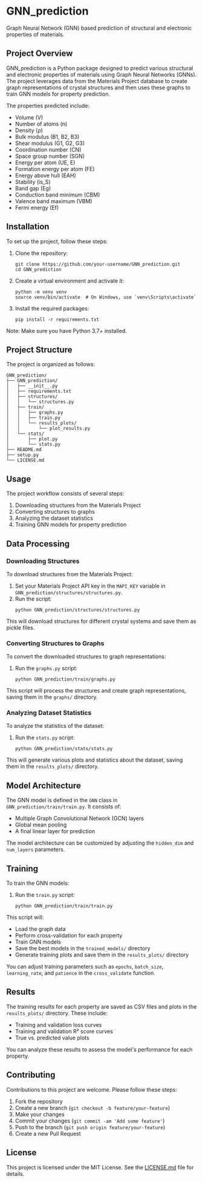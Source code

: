 # GNN_prediction

Graph Neural Network (GNN) based prediction of structural and electronic properties of materials.

## Project Overview

GNN_prediction is a Python package designed to predict various structural and electronic properties of materials using Graph Neural Networks (GNNs). The project leverages data from the Materials Project database to create graph representations of crystal structures and then uses these graphs to train GNN models for property prediction.

The properties predicted include:
- Volume (V)
- Number of atoms (n)
- Density (ρ)
- Bulk modulus (B1, B2, B3)
- Shear modulus (G1, G2, G3)
- Coordination number (CN)
- Space group number (SGN)
- Energy per atom (UE, E)
- Formation energy per atom (FE)
- Energy above hull (EAH)
- Stability (is_S)
- Band gap (Eg)
- Conduction band minimum (CBM)
- Valence band maximum (VBM)
- Fermi energy (Ef)

## Installation

To set up the project, follow these steps:

1. Clone the repository:
   ```
   git clone https://github.com/your-username/GNN_prediction.git
   cd GNN_prediction
   ```

2. Create a virtual environment and activate it:
   ```
   python -m venv venv
   source venv/bin/activate  # On Windows, use `venv\Scripts\activate`
   ```

3. Install the required packages:
   ```
   pip install -r requirements.txt
   ```

Note: Make sure you have Python 3.7+ installed.

## Project Structure

The project is organized as follows:

```
GNN_prediction/
├── GNN_prediction/
│   ├── __init__.py
│   ├── requirements.txt
│   ├── structures/
│   │   └── structures.py
│   ├── train/
│   │   ├── graphs.py
│   │   ├── train.py
│   │   └── results_plots/
│   │       └── plot_results.py
│   └── stats/
│       ├── plot.py
│       └── stats.py
├── README.md
├── setup.py
└── LICENSE.md
```

## Usage

The project workflow consists of several steps:

1. Downloading structures from the Materials Project
2. Converting structures to graphs
3. Analyzing the dataset statistics
4. Training GNN models for property prediction

## Data Processing

### Downloading Structures

To download structures from the Materials Project:

1. Set your Materials Project API key in the `MAPI_KEY` variable in `GNN_prediction/structures/structures.py`.
2. Run the script:
   ```
   python GNN_prediction/structures/structures.py
   ```

This will download structures for different crystal systems and save them as pickle files.

### Converting Structures to Graphs

To convert the downloaded structures to graph representations:

1. Run the `graphs.py` script:
   ```
   python GNN_prediction/train/graphs.py
   ```

This script will process the structures and create graph representations, saving them in the `graphs/` directory.

### Analyzing Dataset Statistics

To analyze the statistics of the dataset:

1. Run the `stats.py` script:
   ```
   python GNN_prediction/stats/stats.py
   ```

This will generate various plots and statistics about the dataset, saving them in the `results_plots/` directory.

## Model Architecture

The GNN model is defined in the `GNN` class in `GNN_prediction/train/train.py`. It consists of:

- Multiple Graph Convolutional Network (GCN) layers
- Global mean pooling
- A final linear layer for prediction

The model architecture can be customized by adjusting the `hidden_dim` and `num_layers` parameters.

## Training

To train the GNN models:

1. Run the `train.py` script:
   ```
   python GNN_prediction/train/train.py
   ```

This script will:
- Load the graph data
- Perform cross-validation for each property
- Train GNN models
- Save the best models in the `trained_models/` directory
- Generate training plots and save them in the `results_plots/` directory

You can adjust training parameters such as `epochs`, `batch_size`, `learning_rate`, and `patience` in the `cross_validate` function.

## Results

The training results for each property are saved as CSV files and plots in the `results_plots/` directory. These include:

- Training and validation loss curves
- Training and validation R² score curves
- True vs. predicted value plots

You can analyze these results to assess the model's performance for each property.

## Contributing

Contributions to this project are welcome. Please follow these steps:

1. Fork the repository
2. Create a new branch (`git checkout -b feature/your-feature`)
3. Make your changes
4. Commit your changes (`git commit -am 'Add some feature'`)
5. Push to the branch (`git push origin feature/your-feature`)
6. Create a new Pull Request

## License

This project is licensed under the MIT License. See the [LICENSE.md](LICENSE.md) file for details.